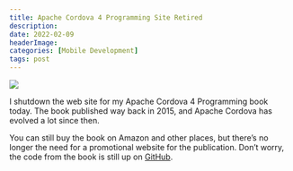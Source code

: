 ```yaml
---
title: Apache Cordova 4 Programming Site Retired
description: 
date: 2022-02-09
headerImage: 
categories: [Mobile Development]
tags: post
---
```


![](images/AC4P-160.png)

I shutdown the web site for my Apache Cordova 4 Programming book today. The book published way back in 2015, and Apache Cordova has evolved a lot since then.

You can still buy the book on Amazon and other places, but there’s no longer the need for a promotional website for the publication. Don’t worry, the code from the book is still up on [GitHub](https://github.com/johnwargo/ac4p).